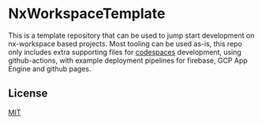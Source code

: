 # NxWorkspaceTemplate

This is a template repository that can be used to jump start
development on nx-workspace based projects.
Most tooling can be used as-is, this repo only includes extra
supporting files for [codespaces](https://github.com/features/codespaces)
development, using github-actions, with example deployment pipelines
for firebase, GCP App Engine and github pages.

## License

[MIT](./LICENSE.md)
